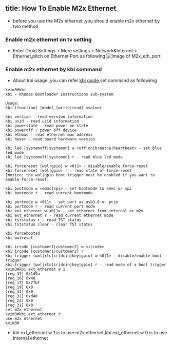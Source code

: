 title: How To Enable M2x Ethernet
---
* before you use the M2x ethernet ,you should enable m2x ethernet by two method

### Enable m2x ethernet on tv setting
* Enter Droid Settings-> More settings-> Network&Internet-> Ethernet,pitch on Ethernet Port as following
	![Image of M2x_eth_port](/images/vim3/vim3_m2x_eth.png)




### Enable m2x ethernet by kbi command
* About kbi usage ,you can refer [kbi guide](/vim3/KbiGuidance.html),set command as followimg
```
kvim3#kbi
kbi - Khadas Bootloader Instructions sub-system

Usage:
kbi [function] [mode] [write|read] <value>

kbi version - read version information
kbi usid - read usid information
kbi powerstate - read power on state
kbi poweroff - power off device
kbi ethmac - read ethernet mac address
kbi hwver - read board hardware version

kbi led [systemoff|systemon] w <off|on|breathe|heartbeat> - set blue led mode
kbi led [systemoff|systemon] r - read blue led mode

kbi forcereset [wol|gpio] w <0|1> - disable/enable force-reset
kbi forcereset [wol|gpio] r - read state of force-reset
[notice: the wol|gpio boot trigger must be enabled if you want to enable force-reset]

kbi bootmode w <emmc|spi> - set bootmode to emmc or spi
kbi bootmode r - read current bootmode

kbi portmode w <0|1> - set port as usb3.0 or pcie
kbi portmode r - read current port mode
kbi ext_ethernet w <0|1> - set ethernet from internal or m2x
kbi ext_ethernet r - read current ethernet mode
kbi tststatus r - read TST status
kbi tststatus clear - clear TST status

kbi forcebootsd
kbi wolreset

kbi ircode [customer1|customer2] w <ircode>
kbi ircode [customer1|customer2] r
kbi trigger [wol|rtc|ir|dcin|key|gpio] w <0|1> - disable/enable boot trigger
kbi trigger [wol|rtc|ir|dcin|key|gpio] r - read mode of a boot trigger
kvim3#kbi ext_ethernet w 1
[reg_31] 0x1d9a
[reg_16] 0x40
[reg_17] 0x7fbf
[reg_19] 0x0
[reg_31] 0x0
[reg_31] 0xd40
[reg_22] 0x0
[reg_31] 0x0
set m2x ethernet
kvim3#kbi ext_ethernet r
use m2x ethernet
kvim3#

```
* kbi ext_ethernet w 1 is to use m2x ethernet,kbi ext_ethernet w 0 is to use internal ethernet


